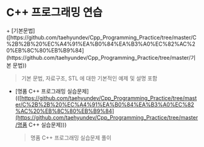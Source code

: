 
<h1>C++ 프로그래밍 연습</h1>
+ [기본문법]([https://github.com/taehyundev/Cpp_Programming_Practice/tree/master/C%2B%2B%20%EC%A4%91%EA%B0%84%EA%B3%A0%EC%82%AC%20%EB%8C%80%EB%B9%84](https://github.com/taehyundev/Cpp_Programming_Practice/tree/master/기본 문법))

  > 기본 문법, 자료구조, STL 에 대한 기본적인 예제 및 설명 포함

+ [명품 C++ 프로그래밍 실습문제](([https://github.com/taehyundev/Cpp_Programming_Practice/tree/master/C%2B%2B%20%EC%A4%91%EA%B0%84%EA%B3%A0%EC%82%AC%20%EB%8C%80%EB%B9%84](https://github.com/taehyundev/Cpp_Programming_Practice/tree/master/명품 C++ 실습문제)))

  > 명품 C++ 프로그래밍 실습문제 풀이